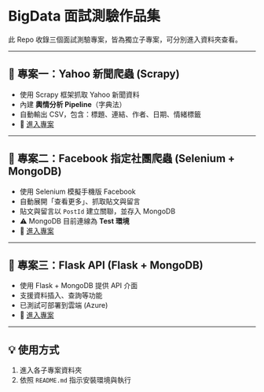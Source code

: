 # BigData 面試測驗作品集

此 Repo 收錄三個面試測驗專案，皆為獨立子專案，可分別進入資料夾查看。

---

## 📌 專案一：Yahoo 新聞爬蟲 (Scrapy)
- 使用 Scrapy 框架抓取 Yahoo 新聞資料
- 內建 **輿情分析 Pipeline**（字典法）
- 自動輸出 CSV，包含：標題、連結、作者、日期、情緒標籤
- 📂 [進入專案](./YahooNewsCrawler)

---

## 📌 專案二：Facebook 指定社團爬蟲 (Selenium + MongoDB)
- 使用 Selenium 模擬手機版 Facebook
- 自動展開「查看更多」、抓取貼文與留言
- 貼文與留言以 `PostId` 建立關聯，並存入 MongoDB
- ⚠️ MongoDB 目前連線為 **Test 環境**
- 📂 [進入專案](./FacebookGroupCrawler)

---

## 📌 專案三：Flask API (Flask + MongoDB)
- 使用 Flask + MongoDB 提供 API 介面
- 支援資料插入、查詢等功能
- 已測試可部署到雲端 (Azure)
- 📂 [進入專案](./FlaskAPI)

---

## 💡 使用方式
1. 進入各子專案資料夾
2. 依照 `README.md` 指示安裝環境與執行
